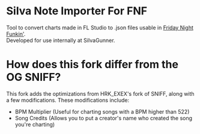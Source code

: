 # SiIva Note Importer For FNF
Tool to convert charts made in FL Studio to .json files usable in [Friday Night Funkin'](https://github.com/ninjamuffin99/Funkin).  
Developed for use internally at SiIvaGunner.  
  
# How does this fork differ from the OG SNIFF?

This fork adds the optimizations from HRK_EXEX's fork of SNIFF, along with a few modifications. These modifications include:
- BPM Multiplier (Useful for charting songs with a BPM higher than 522)
- Song Credits (Allows you to put a creator's name who created the song you're charting)